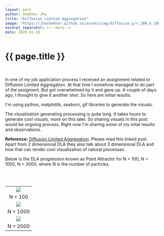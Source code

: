 ```yaml
---
layout: post
author: Shekhar Jha
title: "Diffusion Limited Aggregation"
image: "https://jhashekhar.github.io/assets/img/diffusion_p/n_200_k_1000_1.gif"
excerpt_separator: <!--more-->
date: 2020-01-20
---
```

<title-head><h1>{{ page.title }}</h1></title-head>
<br>
<p>In one of my job application process I received an assignment related to Diffusion Limited Aggregation. At that time I somehow managed to do part of the assigment. But got overwhelmed by it and gave up. A couple of days ago, I thought to give it another shot. So here are initial results.</p>

<p>I'm using python, matplotlib, seaborn, gif libraries to generate the visuals.</p>

<p>The visualization generating processing is quite long. It takes hours to generate cool visuals, more on this later. So sharing visuals in this post would be ongoing process. Right now I'm sharing some of my inital results and observations.</p>

<p><b>Reference: </b><a href="http://paulbourke.net/fractals/dla/"> Diffusion Limited Aggregation</a>. Please read this linked post. Apart from 2 dimensional DLA they also talk about 3 dimensional DLA and how that can render cool visualization of natural processes.</p>

<p>Below is the DLA progression known as Point Attractor for N = 100, N = 1000, N = 2000, where N is the number of particles.</p>

<table style="width: 100%; text-align: center;">
<tr>
    <td><img src="https://jhashekhar.github.io/assets/img/diffusion_p/n_200_k_100.gif"></td> 
</tr>

<tr>
    <td>N = 100</td>
</tr>
<br>
<tr>
    <td><img src="https://jhashekhar.github.io/assets/img/diffusion_p/n_200_k_1000_1.gif"></td>
</tr>

<tr>
    <td>N = 1000</td>
</tr>
<br>
<tr>
    <td><img src="https://jhashekhar.github.io/assets/img/diffusion_p/n_200_k_2000.gif"></td>
</tr>
<tr>
    <td>N = 2000</td>
</tr>
</table>

<!--<img src="https://jhashekhar.github.io/assets/img/diffusion_p/n_500.png" width="400px" height="400px" align="center">-->
